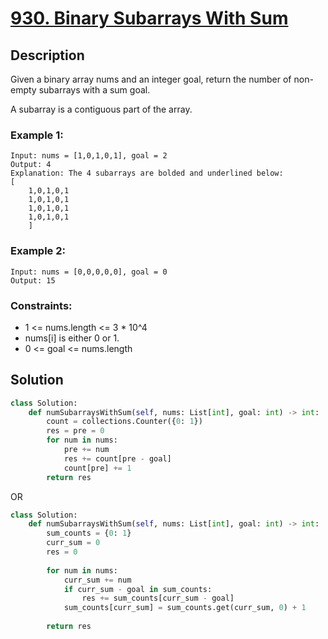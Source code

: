 # [930. Binary Subarrays With Sum](https://leetcode.com/problems/binary-subarrays-with-sum/description/?envType=daily-question&envId=2024-03-14)

## Description

Given a binary array nums and an integer goal, return the number of non-empty subarrays with a sum goal.

A subarray is a contiguous part of the array.

### Example 1:

```
Input: nums = [1,0,1,0,1], goal = 2
Output: 4
Explanation: The 4 subarrays are bolded and underlined below:
[
    1,0,1,0,1
    1,0,1,0,1
    1,0,1,0,1
    1,0,1,0,1
    ]
```

### Example 2:

```
Input: nums = [0,0,0,0,0], goal = 0
Output: 15
```

### Constraints:

- 1 <= nums.length <= 3 * 10^4
- nums[i] is either 0 or 1.
- 0 <= goal <= nums.length

## Solution

```python
class Solution:
    def numSubarraysWithSum(self, nums: List[int], goal: int) -> int:
        count = collections.Counter({0: 1})
        res = pre = 0
        for num in nums:
            pre += num
            res += count[pre - goal]
            count[pre] += 1
        return res
```

OR

```python
class Solution:
    def numSubarraysWithSum(self, nums: List[int], goal: int) -> int:
        sum_counts = {0: 1}
        curr_sum = 0
        res = 0
        
        for num in nums:
            curr_sum += num
            if curr_sum - goal in sum_counts:
                res += sum_counts[curr_sum - goal]
            sum_counts[curr_sum] = sum_counts.get(curr_sum, 0) + 1
            
        return res
```